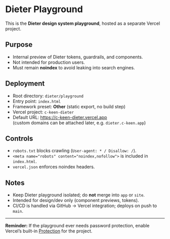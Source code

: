 # Dieter Playground

This is the **Dieter design system playground**, hosted as a separate Vercel project.

## Purpose
- Internal preview of Dieter tokens, guardrails, and components.
- Not intended for production users.
- Must remain **noindex** to avoid leaking into search engines.

## Deployment
- Root directory: `dieter/playground`
- Entry point: `index.html`
- Framework preset: **Other** (static export, no build step)
- Vercel project: `c-keen-dieter`
- Default URL: https://c-keen-dieter.vercel.app  
  (custom domains can be attached later, e.g. `dieter.c-keen.app`)

## Controls
- `robots.txt` blocks crawling (`User-agent: * / Disallow: /`).
- `<meta name="robots" content="noindex,nofollow">` is included in `index.html`.
- `vercel.json` enforces noindex headers.

## Notes
- Keep Dieter playground isolated; do **not** merge into `app` or `site`.
- Intended for design/dev only (component previews, tokens).
- CI/CD is handled via GitHub → Vercel integration; deploys on push to `main`.

---

**Reminder:** If the playground ever needs password protection, enable Vercel’s built-in [Protection](https://vercel.com/docs/security/password-protection) for the project.
